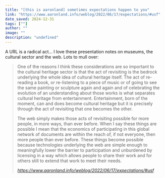 ```yaml
---
title: "[this is aaronland] sometimes expectations happen to you"
link: "https://www.aaronland.info/weblog/2022/06/17/expectations/#usf"
date_saved: 2024-12-31
tags: [""]
author: ""
image: ""
description: "undefined"
---
```


A URL is a radical act… I love these presentation notes on museums, the cultural sector and the web. Lots to mull over:

<blockquote class="quoteback" darkmode="" data-title="%5Bthis%20is%20aaronland%5D%20sometimes%20expectations%20happen%20to%20you" data-author="" cite="https://www.aaronland.info/weblog/2022/06/17/expectations/#usf">
<p>One of the reasons I think these considerations are so important to the cultural heritage sector is that the act of revisiting is the bedrock underlying the whole idea of cultural heritage itself. The act of re-reading a book, or re-listening to a piece of music or of going to see the same painting or sculpture again and again and of celebrating the evolution of an understanding about those works is what separates cultural heritage from entertainment. Entertainment, born of the moment, can and does become cultural heritage but it is precisely through the act of revisiting that one becomes the other.</p>

<p>The web simply makes those acts of revisiting possible for more people, in more ways, than ever before. When I say these things are possible I mean that the economics of participating in this global network of documents are within the reach of, if not everyone, then more people than ever before. These things become possible because technologies underlying the web are simple enough to meaningfully lower the barrier to participation and unburdened by licensing in a way which allows people to share their work and for others still to extend that work to meet their needs.</p>
<footer> <cite><a href="https://www.aaronland.info/weblog/2022/06/17/expectations/#usf">https://www.aaronland.info/weblog/2022/06/17/expectations/#usf</a></cite></footer>
</blockquote>
<script note="" src="https://cdn.jsdelivr.net/gh/Blogger-Peer-Review/quotebacks@1/quoteback.js"></script>